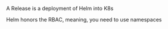 A Release is a deployment of Helm into K8s

Helm honors the RBAC, meaning, you need to use namespaces